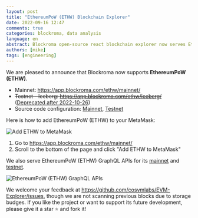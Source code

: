 ```yaml
---
layout: post
title: "EthereumPoW (ETHW) Blockchain Explorer"
date: 2022-09-16 12:47
comments: true
categories: blockroma, data analysis
language: en
abstract: Blockroma open-source react blockchain explorer now serves EthereumPoW (ETHW) and its GraphQL APIs for both mainnet and testnet. And here is also how to add EthereumPoW (ETHW) to MetaMask.
authors: [mike]
tags: [engineering]
---
```


We are pleased to announce that Blockroma now supports **EthereumPoW (ETHW)**.

- Mainnet: https://app.blockroma.com/ethw/mainnet/
- ~~Testnet - Iceberg: https://app.blockroma.com/ethw/iceberg/~~ ([Deprecated after 2022-10-26](/blog/2022/10/26/congrats-on-ethereum-pow-launch))
- Source code configuration: [Mainnet](https://github.com/cosvmlabs/EVM-Explorer/blob/main/config/ethw-mainnet.js), [Testnet](https://github.com/cosvmlabs/EVM-Explorer/blob/main/config/ethw-iceberg-testnet.js)

Here is how to add EthereumPoW (ETHW) to your MetaMask:

![Add ETHW to MetaMask](https://tp-misc.b-cdn.net/add-ethw-to-metamask.png)

1. Go to https://app.blockroma.com/ethw/mainnet/
2. Scroll to the bottom of the page and click "Add ETHW to MetaMask"

We also serve EthereumPoW (ETHW) GraphQL APIs for its [mainnet](https://app.blockroma.com/ethw/mainnet/api-gateway/) and [testnet](https://app.blockroma.com/ethw/iceberg/api-gateway/).

![EthereumPoW (ETHW) GraphQL APIs](https://tp-misc.b-cdn.net/query-ethw.png)

We welcome your feedback at https://github.com/cosvmlabs/EVM-Explorer/issues, though we are not scanning previous blocks due to storage budges. If you like the project or want to support its future development, please give it a star ⭐️ and fork it!
